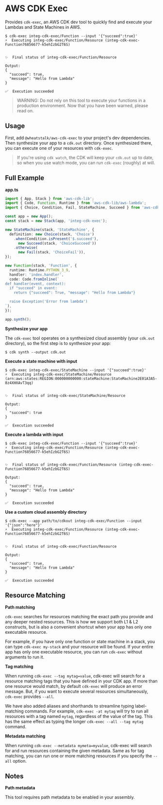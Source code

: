 # AWS CDK Exec

Provides `cdk-exec`, an AWS CDK dev tool to quickly find and execute your
Lambdas and State Machines in AWS.

```
$ cdk-exec integ-cdk-exec/Function --input '{"succeed":true}'
⚡  Executing integ-cdk-exec/Function/Resource (integ-cdk-exec-Function76856677-k5ehIzbG2T6S)


✨  Final status of integ-cdk-exec/Function/Resource

Output:
{
  "succeed": true,
  "message": "Hello from Lambda"
}

✅  Execution succeeded
```

> WARNING: Do not rely on this tool to execute your functions in a production
> environment. Now that you have been warned, please read on.

## Usage

First, add `@wheatstalk/aws-cdk-exec` to your project's dev dependencies.
Then synthesize your app to a `cdk.out` directory. Once synthesized there, you
can execute one of your resources with `cdk-exec`.

> If you're using `cdk watch`, the CDK will keep your `cdk.out` up to date, so
> when you use watch mode, you can run `cdk-exec` (roughly) at will.

## Full Example

**app.ts**

```ts
import { App, Stack } from 'aws-cdk-lib';
import { Code, Function, Runtime } from 'aws-cdk-lib/aws-lambda';
import { Choice, Condition, Fail, StateMachine, Succeed } from 'aws-cdk-lib/aws-stepfunctions';

const app = new App();
const stack = new Stack(app, 'integ-cdk-exec');

new StateMachine(stack, 'StateMachine', {
  definition: new Choice(stack, 'Choice')
    .when(Condition.isPresent('$.succeed'),
      new Succeed(stack, 'ChoiceSucceed'))
    .otherwise(
      new Fail(stack, 'ChoiceFail')),
});

new Function(stack, 'Function', {
  runtime: Runtime.PYTHON_3_9,
  handler: 'index.handler',
  code: Code.fromInline(`
def handler(event, context):
  if "succeed" in event:
    return {"succeed": True, "message": "Hello from Lambda"}

  raise Exception('Error from lambda')
`),
});

app.synth();
```

**Synthesize your app**

The `cdk-exec` tool operates on a synthesized cloud assembly (your `cdk.out`
directory), so the first step is to synthesize your app:

```console
$ cdk synth --output cdk.out
```

**Execute a state machine with input**

```
$ cdk-exec integ-cdk-exec/StateMachine --input '{"succeed":true}'
⚡  Executing integ-cdk-exec/StateMachine/Resource (arn:aws:states:REGION:000000000000:stateMachine:StateMachine2E01A3A5-8z4XHXAvT3qq)


✨  Final status of integ-cdk-exec/StateMachine/Resource

Output:
{
  "succeed": true
}

✅  Execution succeeded
```

**Execute a lambda with input**

```
$ cdk-exec integ-cdk-exec/Function --input '{"succeed":true}'
⚡  Executing integ-cdk-exec/Function/Resource (integ-cdk-exec-Function76856677-k5ehIzbG2T6S)


✨  Final status of integ-cdk-exec/Function/Resource (integ-cdk-exec-Function76856677-k5ehIzbG2T6S)

Output:
{
  "succeed": true,
  "message": "Hello from Lambda"
}

✅  Execution succeeded
```

**Use a custom cloud assembly directory**

```
$ cdk-exec --app path/to/cdkout integ-cdk-exec/Function --input '{"json":"here"}'
⚡  Executing integ-cdk-exec/Function/Resource (integ-cdk-exec-Function76856677-k5ehIzbG2T6S)


✨  Final status of integ-cdk-exec/Function/Resource

Output:
{
  "succeed": true,
  "message": "Hello from Lambda"
}

✅  Execution succeeded
```

## Resource Matching

**Path matching**

`cdk-exec` searches for resources matching the exact path you provide and any
deeper nested resources. This is how we support both L1 & L2 constructs, but
is also a convenient shortcut when your app has only one executable resource.

For example, if you have only one function or state machine in a stack, you
can type `cdk-exec my-stack` and your resource will be found. If your entire
app has only one executable resource, you can run `cdk-exec` without arguments
to run it.

**Tag matching**

When running `cdk-exec --tag mytag=value`, cdk-exec will search for a resource
matching tags that you have defined in your CDK app. If more than one resource
would match, by default `cdk-exec` will produce an error message. But, if you
want to execute several resources simultaneously, `cdk-exec` provides `--all`.

We have also added aliases and shorthands to streamline typing label-matching
commands. For example, `cdk-exec -at mytag` will try to run all resources with
a tag named `mytag`, regardless of the value of the tag. This has the same
effect as typing the longer `cdk-exec --all --tag mytag` command.

**Metadata matching**

When running `cdk-exec --metadata mymeta=myvalue`, cdk-exec will search for and
run resources containing the given metadata. Same as for tag matching, you can
run one or more matching resources if you specify the `--all` option.

## Notes

**Path metadata**

This tool requires path metadata to be enabled in your assembly.

